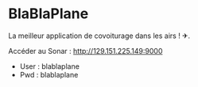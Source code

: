 # BlaBlaPlane
La meilleur application de covoiturage dans les airs ! ✈. 


Accéder au Sonar : http://129.151.225.149:9000 
  - User : blablaplane 
  - Pwd  : blablaplane 
